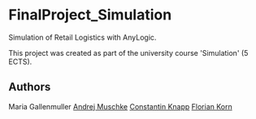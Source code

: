 # FinalProject_Simulation
Simulation of Retail Logistics with AnyLogic. 

This project was created as part of the university course 'Simulation' (5 ECTS).

## Authors
Maria Gallenmuller
[Andrej Muschke](https://github.com/IandrejI?tab=followers)
[Constantin Knapp](https://github.com/CoKn)
[Florian Korn](https://github.com/flo1166)
